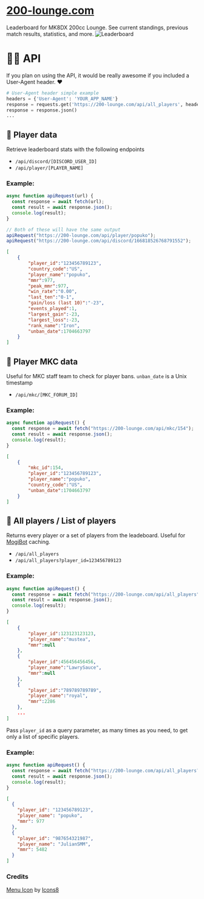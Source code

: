# [200-lounge.com](https://200-lounge.com/)
Leaderboard for MK8DX 200cc Lounge. See current standings, previous match results, statistics, and more.
![Leaderboard](https://i.imgur.com/kqlMvBL.png)

# 🧑‍💻 API

If you plan on using the API, it would be really awesome if you included a User-Agent header. ❤️

```py
# User-Agent header simple example
headers = {'User-Agent': 'YOUR_APP_NAME'}
response = requests.get('https://200-lounge.com/api/all_players', headers=headers)
response = response.json()
...
```

## 🔌 Player data
Retrieve leaderboard stats with the following endpoints

- `/api/discord/[DISCORD_USER_ID]`
- `/api/player/[PLAYER_NAME]`

### Example:
```js
async function apiRequest(url) {
  const response = await fetch(url);
  const result = await response.json();
  console.log(result);
}

// Both of these will have the same output
apiRequest("https://200-lounge.com/api/player/popuko");
apiRequest("https://200-lounge.com/api/discord/166818526768791552");
```

```json
[
    {
        "player_id":"123456789123",
        "country_code":"US",
        "player_name":"popuko",
        "mmr":977,
        "peak_mmr":977,
        "win_rate":"0.00",
        "last_ten":"0-1",
        "gain/loss (last 10)":"-23",
        "events_played":1,
        "largest_gain":-23,
        "largest_loss":-23,
        "rank_name":"Iron",
        "unban_date":1704663797
    }
]
```

## 🔌 Player MKC data
Useful for MKC staff team to check for player bans. `unban_date` is a Unix timestamp
- `/api/mkc/[MKC_FORUM_ID]`

### Example:
```js
async function apiRequest() {
  const response = await fetch("https://200-lounge.com/api/mkc/154");
  const result = await response.json();
  console.log(result);
}

```


```json
[
    {
        "mkc_id":154,
        "player_id":"123456789123",
        "player_name":"popuko",
        "country_code":"US",
        "unban_date":1704663797
    }
]
```

## 🔌 All players / List of players
Returns every player or a set of players from the leadeboard. Useful for [MogiBot](https://255mp.github.io/) caching.

- `/api/all_players`
- `/api/all_players?player_id=123456789123`

### Example:
```js
async function apiRequest() {
  const response = await fetch("https://200-lounge.com/api/all_players");
  const result = await response.json();
  console.log(result);
}
```

```json
[
    {
        "player_id":123123123123,
        "player_name":"mustea",
        "mmr":null
    },
    {
        "player_id":456456456456,
        "player_name":"LawrySauce",
        "mmr":null
    },
    {
        "player_id":"789789789789",
        "player_name":"royal",
        "mmr":2286
    },
    ...
]
```

Pass `player_id` as a query parameter, as many times as you need, to get only a list of specific players.

### Example:
```js
async function apiRequest() {
  const response = await fetch("https://200-lounge.com/api/all_players?player_id=123456789123&player_id=987654321987");
  const result = await response.json();
  console.log(result);
}
```

```json
[
  {
    "player_id": "123456789123",
    "player_name": "popuko",
    "mmr": 977
  },
  {
    "player_id": "987654321987",
    "player_name": "JulianSMM",
    "mmr": 5482
  }
]
```



### Credits

[Menu Icon](https://icons8.com/icon/59832/menu) by [Icons8](https://icons8.com)
